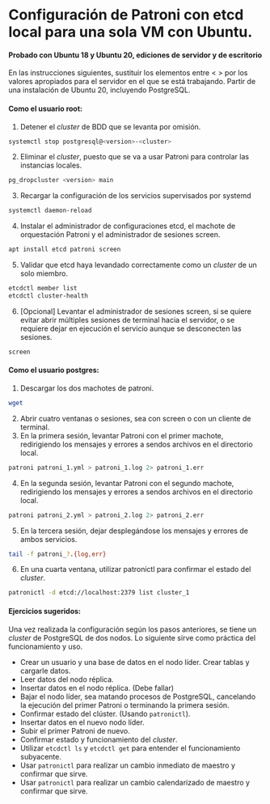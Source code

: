 # Configuración de Patroni con etcd local para una sola VM con Ubuntu.
#### Probado con Ubuntu 18 y Ubuntu 20, ediciones de servidor y de escritorio

En las instrucciones siguientes, sustituir los elementos entre < > por los valores apropiados para el servidor en el que se está trabajando. Partir de una instalación de Ubuntu 20, incluyendo PostgreSQL.

#### Como el usuario root:
1. Detener el _cluster_ de BDD que se levanta por omisión.
```bash
systemctl stop postgresql@<version>-<cluster>
```
2. Eliminar el _cluster_, puesto que se va a usar Patroni para controlar las instancias locales.
```bash
pg_dropcluster <version> main
```
3. Recargar la configuración de los servicios supervisados por systemd
```bash
systemctl daemon-reload
```
4. Instalar el administrador de configuraciones etcd, el machote de orquestación Patroni y el administrador de sesiones screen.
```bash
apt install etcd patroni screen
```
5. Validar que etcd haya levandado correctamente como un _cluster_ de un solo miembro.
```bash
etcdctl member list
etcdctl cluster-health
```
6. [Opcional] Levantar el administrador de sesiones screen, si se quiere evitar abrir múltiples sesiones de terminal hacia el servidor, o se requiere dejar en ejecución el servicio aunque se desconecten las sesiones.
```bash
screen
```

#### Como el usuario postgres:
1. Descargar los dos machotes de patroni.
```bash
wget
```
2. Abrir cuatro ventanas o sesiones, sea con screen o con un cliente de terminal.
3. En la primera sesión, levantar Patroni con el primer machote, redirigiendo los mensajes y errores a sendos archivos en el directorio local.
```bash
patroni patroni_1.yml > patroni_1.log 2> patroni_1.err
```
4. En la segunda sesión, levantar Patroni con el segundo machote, redirigiendo los mensajes y errores a sendos archivos en el directorio local.
```bash
patroni patroni_2.yml > patroni_2.log 2> patroni_2.err
```
5. En la tercera sesión, dejar desplegándose los mensajes y errores de ambos servicios.
```bash
tail -f patroni_?.{log,err}
```
6. En una cuarta ventana, utilizar patronictl para confirmar el estado del _cluster_.
```bash
patronictl -d etcd://localhost:2379 list cluster_1
```

#### Ejercicios sugeridos:
Una vez realizada la configuración según los pasos anteriores, se tiene un _cluster_ de PostgreSQL de dos nodos. Lo siguiente sirve como práctica del funcionamiento y uso.
* Crear un usuario y una base de datos en el nodo líder. Crear tablas y cargarle datos.
* Leer datos del nodo réplica.
* Insertar datos en el nodo réplica. (Debe fallar)
* Bajar el nodo líder, sea matando procesos de PostgreSQL, cancelando la ejecución del primer Patroni o terminando la primera sesión.
* Confirmar estado del clúster. (Usando `patronictl`).
* Insertar datos en el nuevo nodo líder.
* Subir el primer Patroni de nuevo.
* Confirmar estado y funcionamiento del _cluster_.
* Utilizar `etcdctl ls` y `etcdctl get` para entender el funcionamiento subyacente.
* Usar `patronictl` para realizar un cambio inmediato de maestro y confirmar que sirve.
* Usar `patronictl` para realizar un cambio calendarizado de maestro y confirmar que sirve.
